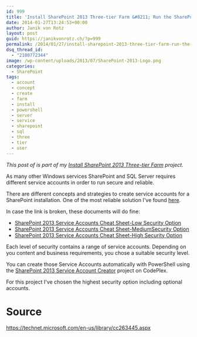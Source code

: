 ```yaml
---
id: 999
title: 'Install SharePoint 2013 Three-tier Farm &#8211; Run the SharePoint 2013 Service Account Creator'
date: 2014-01-27T13:24:53+00:00
author: Janik von Rotz
layout: post
guid: https://janikvonrotz.ch/?p=999
permalink: /2014/01/27/install-sharepoint-2013-three-tier-farm-run-the-sharepoint-2013-service-account-creator/
dsq_thread_id:
  - "2180772344"
image: /wp-content/uploads/2013/07/SharePoint-2013-Logo.png
categories:
  - SharePoint
tags:
  - account
  - concept
  - create
  - farm
  - install
  - powershell
  - server
  - service
  - sharepoint
  - sql
  - three
  - tier
  - user
---
```

*This post of is part of my [Install SharePoint 2013 Three-tier Farm](https://janikvonrotz.ch/projects/install-sharepoint-2013-three-tier-farm/) project.*

As many other Windows services SharePoint and SQL Server requires different service accounts in order to run secure and reliable.

There are different concepts and strategies to create service accounts for a SharePoint installation. One of the most reliable solution I've found <a href="https://absolute-sharepoint.com/2013/01/sharepoint-2013-service-accounts-best-practices-explained.html">here</a>.

<!--more-->

In case the link is broken, these documents will do fine:

<ul>
    <li><a href="https://janikvonrotz.ch/wp-content/uploads/2014/01/SharePoint-2013-Service-Accounts-Cheat-Sheet-Low-Security-Option.pdf">SharePoint 2013 Service Accounts Cheat Sheet-Low Security Option</a></li>
    <li><a href="https://janikvonrotz.ch/wp-content/uploads/2014/01/SharePoint-2013-Service-Accounts-Cheat-Sheet-MediumSecurity-Option.pdf">SharePoint 2013 Service Accounts Cheat Sheet-MediumSecurity Option</a></li>
    <li><a href="https://janikvonrotz.ch/wp-content/uploads/2014/01/SharePoint-2013-Service-Accounts-Cheat-Sheet-High-Security-Option.pdf">SharePoint 2013 Service Accounts Cheat Sheet-High Security Option</a></li>
</ul>

Each level of security contains a range of service accounts. Depending on you content and business requirements, you chose a suitable security level.

You can create those Service Accounts automatically with PowerShell using the <a href="https://sp2013serviceaccount.codeplex.com/" target="_blank">SharePoint 2013 Service Account Creator</a> project on CodePlex.

For this project I've chosen the highest security option including optional accounts.

<h1>Source</h1>

<a href="https://technet.microsoft.com/en-us/library/cc263445.aspx" target="_blank">https://technet.microsoft.com/en-us/library/cc263445.aspx</a>